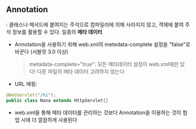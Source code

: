 ## Annotation

: 클래스나 메서드에 붙여지는 주석으로 컴파일러에 의해 사라지지 않고, 객체에 붙여 주석 정보를 활용할 수 있다. 일종의 **메타 데이터**

- Annotation을 사용하기 위해 web.xml의 metedata-complete 설정을 "false"로 바꾼다 (서블릿 3.0 이상)

    > metadata-complete="true": 모든 메타데이터 설정이 web.xml에만 있다! 다른 파일의 메타 데이터 고려하지 않는다

- URL 매핑:

```java
@WebServlet("/hi");
public class Nana extends HttpServlet{}
```

- web.xml을 통해 메타 데이터를 관리하는 것보다 Annotation을 이용하는 것이 협업 시에 더 깔끔하게 사용된다